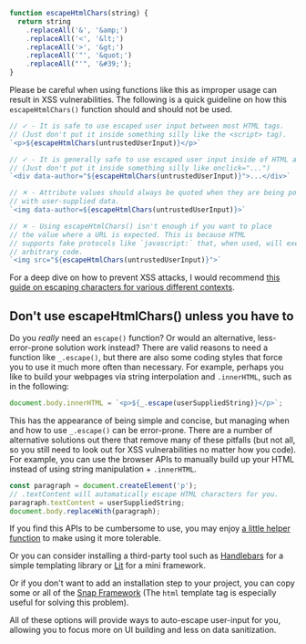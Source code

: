 ```javascript
function escapeHtmlChars(string) {
  return string
    .replaceAll('&', '&amp;')
    .replaceAll('<', '&lt;')
    .replaceAll('>', '&gt;')
    .replaceAll('"', '&quot;')
    .replaceAll("'", '&#39;');
}
```

Please be careful when using functions like this as improper usage can result in XSS vulnerabilities. The following is a quick guideline on how this `escapeHtmlChars()` function should and should not be used.

```javascript
// ✓ - It is safe to use escaped user input between most HTML tags.
// (Just don't put it inside something silly like the <script> tag).
`<p>${escapeHtmlChars(untrustedUserInput)}</p>`

// ✓ - It is generally safe to use escaped user input inside of HTML attributes.
// (Just don't put it inside something silly like onclick="...")
`<div data-author="${escapeHtmlChars(untrustedUserInput)}">...</div>`

// ✕ - Attribute values should always be quoted when they are being populated
// with user-supplied data.
`<img data-author=${escapeHtmlChars(untrustedUserInput)}>`

// ✕ - Using escapeHtmlChars() isn't enough if you want to place
// the value where a URL is expected. This is because HTML
// supports fake protocols like `javascript:` that, when used, will execute
// arbitrary code.
`<img src="${escapeHtmlChars(untrustedUserInput)}">`
```

For a deep dive on how to prevent XSS attacks, I would recommend [this guide on escaping characters for various different contexts](https://cheatsheetseries.owasp.org/cheatsheets/Cross_Site_Scripting_Prevention_Cheat_Sheet.html).

## Don't use escapeHtmlChars() unless you have to

Do you _really_ need an `escape()` function? Or would an alternative, less-error-prone solution work instead? There are valid reasons to need a function like `_.escape()`, but there are also some coding styles that force you to use it much more often than necessary. For example, perhaps you like to build your webpages via string interpolation and `.innerHTML`, such as in the following:

```javascript
document.body.innerHTML = `<p>${_.escape(userSuppliedString)}</p>`;
```

This has the appearance of being simple and concise, but managing when and how to use `_.escape()` can be error-prone. There are a number of alternative solutions out there that remove many of these pitfalls (but not all, so you still need to look out for XSS vulnerabilities no matter how you code). For example, you can use the browser APIs to manually build up your HTML instead of using string manipulation + `.innerHTML`.

```javascript
const paragraph = document.createElement('p');
// .textContent will automatically escape HTML characters for you.
paragraph.textContent = userSuppliedString;
document.body.replaceWith(paragraph);
```

If you find this APIs to be cumbersome to use, you may enjoy [a little helper function](#!/utils/el) to make using it more tolerable.

Or you can consider installing a third-party tool such as [Handlebars](https://handlebarsjs.com/guide/) for a simple templating library or [Lit](https://lit.dev/) for a mini framework.

Or if you don't want to add an installation step to your project, you can copy some or all of the [Snap Framework](#!/framework) (The `html` template tag is especially useful for solving this problem).

All of these options will provide ways to auto-escape user-input for you, allowing you to focus more on UI building and less on data sanitization.
